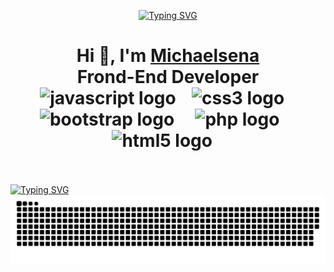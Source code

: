
<p align="center" > <a href=""><img src="https://readme-typing-svg.herokuapp.com?font=Fira+Code&weight=600&size=25&pause=1000&random=false&width=435&lines=Welcome+to+my+GitHub+page;I+hope+you+like+some+of+my+repository" alt="Typing SVG" /></a> </p>

<h1 align="center">Hi 👋, I'm <a href="https://michaelsena2523.github.io/Portafolioweb.github.io/" target="blank">
Michaelsena</a><br>
Frond-End Developer<br>
  
  <div>
    <img src="https://cdn.jsdelivr.net/gh/devicons/devicon/icons/javascript/javascript-original.svg" height="40" alt="javascript logo"  />
    <img width="12" />
    <img src="https://cdn.jsdelivr.net/gh/devicons/devicon/icons/css3/css3-original.svg" height="40" alt="css3 logo"  />
    <img width="12" />
    <img src="https://cdn.jsdelivr.net/gh/devicons/devicon/icons/bootstrap/bootstrap-original.svg" height="40" alt="bootstrap logo"  />
    <img width="20" />
    <img src="https://cdn.jsdelivr.net/gh/devicons/devicon/icons/php/php-original.svg" height="40" alt="php logo"  />
    <img width="20" />
    <img src="https://cdn.jsdelivr.net/gh/devicons/devicon/icons/html5/html5-original.svg" height="40" alt="html5 logo"  />
    <img width="12" />
  </div><br>

 

</h1>
 <a href="https://git.io/typing-svg"><img src="https://readme-typing-svg.herokuapp.com? font=Fira+Code&pause=1000&random=false&width=435&lines=Welcome+to+my+GitHub+page;I+hope+you+like+some+of+my+repository" 
  alt="Typing SVG"/></a>
</h1>


<img  align="center"  src="https://raw.githubusercontent.com/Envoy-VC/Envoy-VC/output/github-contribution-grid-snake-dark.svg">
